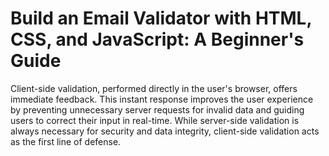 # Build an Email Validator with HTML, CSS, and JavaScript: A Beginner's Guide

Client-side validation, performed directly in the user's browser, offers immediate feedback. This instant response improves the user experience by preventing unnecessary server requests for invalid data and guiding users to correct their input in real-time. While server-side validation is always necessary for security and data integrity, client-side validation acts as the first line of defense.

